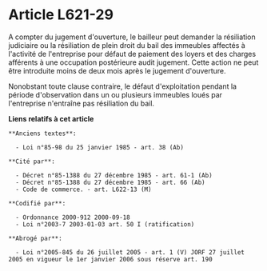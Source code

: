 # Article L621-29

A compter du jugement d'ouverture, le bailleur peut demander la résiliation judiciaire ou la résiliation de plein droit du
bail des immeubles affectés à l'activité de l'entreprise pour défaut de paiement des loyers et des charges afférents à une
occupation postérieure audit jugement. Cette action ne peut être introduite moins de deux mois après le jugement d'ouverture.

Nonobstant toute clause contraire, le défaut d'exploitation pendant la période d'observation dans un ou plusieurs immeubles
loués par l'entreprise n'entraîne pas résiliation du bail.

**Liens relatifs à cet article**

	**Anciens textes**:

	  - Loi n°85-98 du 25 janvier 1985 - art. 38 (Ab)

	**Cité par**:

	  - Décret n°85-1388 du 27 décembre 1985 - art. 61-1 (Ab)
	  - Décret n°85-1388 du 27 décembre 1985 - art. 66 (Ab)
	  - Code de commerce. - art. L622-13 (M)

	**Codifié par**:

	  - Ordonnance 2000-912 2000-09-18
	  - Loi n°2003-7 2003-01-03 art. 50 I (ratification)

	**Abrogé par**:

	  - Loi n°2005-845 du 26 juillet 2005 - art. 1 (V) JORF 27 juillet 2005 en vigueur le 1er janvier 2006 sous réserve art. 190

